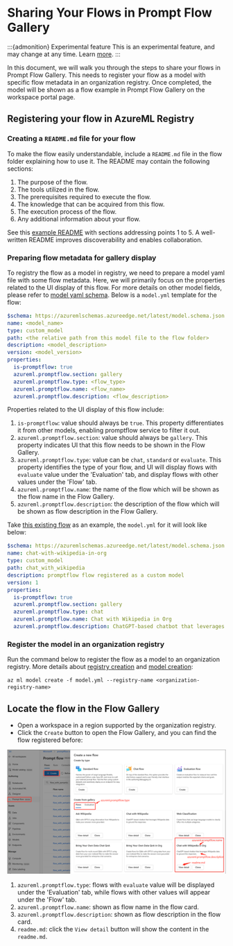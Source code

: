 # Sharing Your Flows in Prompt Flow Gallery

:::{admonition} Experimental feature
This is an experimental feature, and may change at any time. Learn [more](../../how-to-guides/faq.md#stable-vs-experimental).
:::

In this document, we will walk you through the steps to share your flows in Prompt Flow Gallery. This needs to register your flow as a model with specific flow metadata in an organization registry. Once completed, the model will be shown as a flow example in Prompt Flow Gallery on the workspace portal page.

## Registering your flow in AzureML Registry

### Creating a `README.md` file for your flow

To make the flow easily understandable, include a `README.md` file in the flow folder explaining how to use it. The README may contain the following sections:
1. The purpose of the flow.
2. The tools utilized in the flow.
3. The prerequisites required to execute the flow.
4. The knowledge that can be acquired from this flow.
5. The execution process of the flow.
6. Any additional information about your flow.

See this [example README](https://github.com/microsoft/promptflow/blob/main/examples/flows/chat/chat-with-wikipedia/README.md) with sections addressing points 1 to 5. A well-written README improves discoverability and enables collaboration.

### Preparing flow metadata for gallery display

To registry the flow as a model in registry, we need to prepare a model yaml file with some flow metadata. Here, we will primarily focus on the properties related to the UI display of this flow. For more details on other model fields, please refer to [model yaml schema](https://learn.microsoft.com/en-us/azure/machine-learning/reference-yaml-model?view=azureml-api-2). Below is a `model.yml` template for the flow:

```yaml
$schema: https://azuremlschemas.azureedge.net/latest/model.schema.json
name: <model_name>
type: custom_model
path: <the relative path from this model file to the flow folder>
description: <model_description>
version: <model_version>
properties:
  is-promptflow: true
  azureml.promptflow.section: gallery
  azureml.promptflow.type: <flow_type>
  azureml.promptflow.name: <flow_name>
  azureml.promptflow.description: <flow_description>
```

Properties related to the UI display of this flow include:
1. `is-promptflow`: value should always be `true`. This property differentiates it from other models, enabling promptflow service to filter it out.
2. `azureml.promptflow.section`: value should always be `gallery`. This property indicates UI that this flow needs to be shown in the Flow Gallery.
3. `azureml.promptflow.type`: value can be `chat`, `standard` or `evaluate`. This property identifies the type of your flow, and UI will display flows with  `evaluate` value under the 'Evaluation' tab, and display flows with other values under the 'Flow' tab.
4. `azureml.promptflow.name`: the name of the flow which will be shown as the flow name in the Flow Gallery.
5. `azureml.promptflow.description`: the description of the flow which will be shown as flow description in the Flow Gallery.

Take [this existing flow](https://github.com/microsoft/promptflow/tree/main/examples/flows/chat/chat-with-wikipedia) as an example, the `model.yml` for it will look like below:
```yaml
$schema: https://azuremlschemas.azureedge.net/latest/model.schema.json
name: chat-with-wikipedia-in-org
type: custom_model
path: chat_with_wikipedia
description: promptflow flow registered as a custom model
version: 1
properties:
  is-promptflow: true
  azureml.promptflow.section: gallery
  azureml.promptflow.type: chat
  azureml.promptflow.name: Chat with Wikipedia in Org
  azureml.promptflow.description: ChatGPT-based chatbot that leverages Wikipedia data to ground the responses.
```

### Register the model in an organization registry

 Run the command below to register the flow as a model to an organization registry. More details about [registry creation](https://learn.microsoft.com/en-us/azure/machine-learning/how-to-manage-registries?view=azureml-api-2&tabs=studio#create-a-registry) and [model creation](https://learn.microsoft.com/en-us/cli/azure/ml/model?view=azure-cli-latest#az-ml-model-create):
```
az ml model create -f model.yml --registry-name <organization-registry-name>
```

## Locate the flow in the Flow Gallery

- Open a workspace in a region supported by the organization registry.
- Click the `Create` button to open the Flow Gallery, and you can find the flow registered before:

![organization examples in flow gallery](../../media/cloud/azureml/org_examples_in_flow_gallery.png)

1. `azureml.promptflow.type`: flows with  `evaluate` value will be displayed under the 'Evaluation' tab, while flows with other values will appear under the 'Flow' tab.
2. `azureml.promptflow.name`: shown as flow name in the flow card.
3. `azureml.promptflow.description`: shown as flow description in the flow card.
4. `readme.md`: click the `View detail` button will show the content in the `readme.md`.